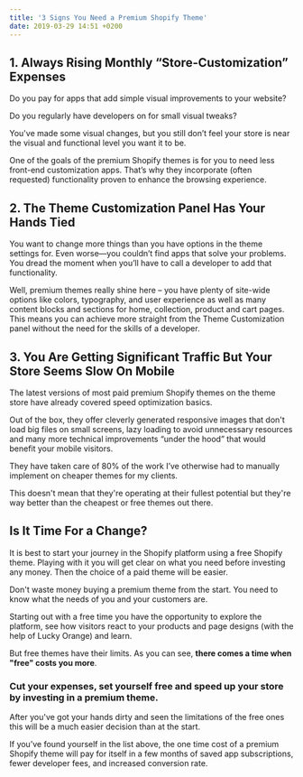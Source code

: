```yaml
---
title: '3 Signs You Need a Premium Shopify Theme'
date: 2019-03-29 14:51 +0200
---
```


## 1. Always Rising Monthly “Store-Customization” Expenses 
Do you pay for apps that add simple visual improvements to your website? 

Do you regularly have developers on for small visual tweaks?

You've made some visual changes, but you still don’t feel your store is near the visual and functional level you want it to be.

One of the goals of the premium Shopify themes is for you to need less front-end customization apps. That’s why they incorporate (often requested) functionality proven to enhance the browsing experience.

## 2. The Theme Customization Panel Has Your Hands Tied
You want to change more things than you have options in the theme settings for. Even worse—you couldn’t find apps that solve your problems. You dread the moment when you’ll have to call a developer to add that functionality.

Well, premium themes really shine here – you have plenty of site-wide options like colors, typography, and user experience as well as many content blocks and sections for home, collection, product and cart pages. This means you can achieve more straight from the Theme Customization panel without the need for the skills of a developer.

## 3. You Are Getting Significant Traffic But Your Store Seems Slow On Mobile
The latest versions of most paid premium Shopify themes on the theme store have already covered speed optimization basics.

Out of the box, they offer cleverly generated responsive images that don't load big files on small screens, lazy loading to avoid unnecessary resources and many more technical improvements “under the hood” that would benefit your mobile visitors.

They have taken care of 80% of the work I’ve otherwise had to manually implement on cheaper themes for my clients. 

This doesn't mean that they're operating at their fullest potential but they're way better than the cheapest or free themes out there.

## Is It Time For a Change?
It is best to start your journey in the Shopify platform using a free Shopify theme. Playing with it you will get clear on what you need before investing any money. Then the choice of a paid theme will be easier. 

Don't waste money buying a premium theme from the start. You need to know what the needs of you and your customers are. 

Starting out with a free time you have the opportunity to explore the platform, see how visitors react to your products and page designs (with the help of Lucky Orange) and learn.

But free themes have their limits. As you can see, **there comes a time when "free" costs you more**.

### Cut your expenses, set yourself free and speed up your store by investing in a premium theme. 
After you've got your hands dirty and seen the limitations of the free ones this will be a much easier decision than at the start. 

If you’ve found yourself in the list above, the one time cost of a premium Shopify theme will pay for itself in a few months of saved app subscriptions, fewer developer fees, and increased conversion rate.